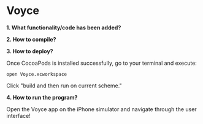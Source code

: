 # Voyce

<b> 1. What functionality/code has been added? </b>



<b> 2. How to compile? </b>



<b> 3. How to deploy? </b>

Once CocoaPods is installed successfully, go to your terminal and execute: <pre><code>open Voyce.xcworkspace</code></pre> 
Click "build and then run on current scheme."

<b> 4. How to run the program? </b>

Open the Voyce app on the iPhone simulator and navigate through the user interface!
